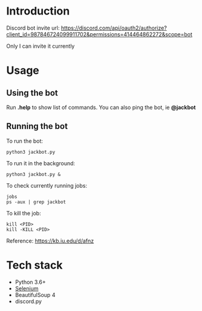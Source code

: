 # Introduction
Discord bot invite url: https://discord.com/api/oauth2/authorize?client_id=987846724099911702&permissions=414464862272&scope=bot

Only I can invite it currently

# Usage
## Using the bot
Run **.help** to show list of commands. You can also ping the bot, ie **@jackbot**

## Running the bot
To run the bot:
```
python3 jackbot.py
```

To run it in the background:
```
python3 jackbot.py &
```

To check currently running jobs:
```
jobs
ps -aux | grep jackbot
```

To kill the job:
```
kill <PID>
kill -KILL <PID>
```

Reference: https://kb.iu.edu/d/afnz

# Tech stack
* Python 3.6+
* [Selenium](https://jonathansoma.com/lede/algorithms-2017/servers/setting-up/)
* BeautifulSoup 4
* discord.py
